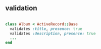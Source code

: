 ##  validation

```ruby

class Album < ActiveRecord::Base
  validates :title, presence: true
  validates :description, presence: true
  ...
end
```
